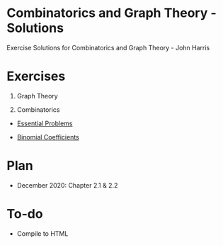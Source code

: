 # Combinatorics and Graph Theory - Solutions

 Exercise Solutions for Combinatorics and Graph Theory - John Harris
 
# Exercises

1. Graph Theory

2. Combinatorics

  - [Essential Problems](https://htmlpreview.github.io/?https://github.com/truonghm/combinatorics_solutions/blob/main/2_1_Essential_problems.html)
  
  - [Binomial Coefficients](https://htmlpreview.github.io/?https://github.com/truonghm/combinatorics_solutions/blob/main/2_2_Binomial_Coefficients.html)

# Plan

- December 2020: Chapter 2.1 & 2.2

# To-do

- Compile to HTML
